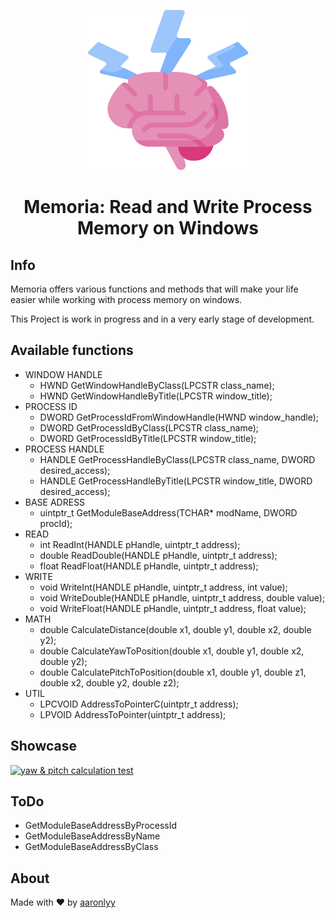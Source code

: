 <p align="center"><img src="./media/brain.png"/></p>
<h1 align=center> Memoria: Read and Write Process Memory on Windows</h1>

## Info
Memoria offers various functions and methods that will make your life easier while working with process memory on windows.

This Project is work in progress and in a very early stage of development.

## Available functions

- WINDOW HANDLE
  - HWND GetWindowHandleByClass(LPCSTR class_name);
  - HWND GetWindowHandleByTitle(LPCSTR window_title);
- PROCESS ID
  - DWORD GetProcessIdFromWindowHandle(HWND window_handle);
  - DWORD GetProcessIdByClass(LPCSTR class_name);
  - DWORD GetProcessIdByTitle(LPCSTR window_title);
- PROCESS HANDLE
  - HANDLE GetProcessHandleByClass(LPCSTR class_name, DWORD desired_access);
  - HANDLE GetProcessHandleByTitle(LPCSTR window_title, DWORD desired_access);
- BASE ADRESS
  - uintptr_t GetModuleBaseAddress(TCHAR* modName, DWORD procId);
- READ
  - int ReadInt(HANDLE pHandle, uintptr_t address);
  - double ReadDouble(HANDLE pHandle, uintptr_t address);
  - float ReadFloat(HANDLE pHandle, uintptr_t address);
- WRITE
  - void WriteInt(HANDLE pHandle, uintptr_t address, int value);
  - void WriteDouble(HANDLE pHandle, uintptr_t address, double value);
  - void WriteFloat(HANDLE pHandle, uintptr_t address, float value);
- MATH
  - double CalculateDistance(double x1, double y1, double x2, double y2);
  - double CalculateYawToPosition(double x1, double y1, double x2, double y2);
  - double CalculatePitchToPosition(double x1, double y1, double z1, double x2, double y2, double z2);
- UTIL
  - LPCVOID AddressToPointerC(uintptr_t address);
  - LPVOID AddressToPointer(uintptr_t address);
## Showcase

[![yaw & pitch calculation test](https://img.youtube.com/vi/YhmHOjOGIBI/0.jpg)](https://www.youtube.com/watch?v=YhmHOjOGIBI)

## ToDo

- GetModuleBaseAddressByProcessId
- GetModuleBaseAddressByName
- GetModuleBaseAddressByClass

## About

Made with ♥ by [aaronlyy](https://github.com/aaronlyy)